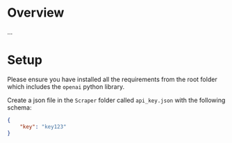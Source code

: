 # Overview

...


# Setup

Please ensure you have installed all the requirements from the root folder which includes the `openai` python library.

Create a json file in the `Scraper` folder called `api_key.json` with the following schema:

```json
{
    "key": "key123"
}
```
